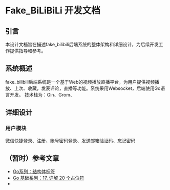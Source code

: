 # Fake_BiLiBiLi 开发文档
## 引言
本设计文档旨在描述fake_bilibili后端系统的整体架构和详细设计，为后续开发工作提供指导和参考。

## 系统概述
fake_bilibili后端系统是一个基于Web的视频播放直播平台，为用户提供视频播放、上次、收藏，发表评论，直播等功能。系统采用Websocket，后端使用Go语言开发。
技术栈为：Gin、Grom、

## 详细设计
### 用户模块
微信快捷登录、注册、账号密码登录、发送邮箱验证码、忘记密码


## （暂时）参考文章
* [Go系列：结构体标签](https://juejin.cn/post/7005465902804123679#heading-17)
* [Go 基础系列：17. 详解 20 个占位符](https://zhuanlan.zhihu.com/p/415843240)
* 